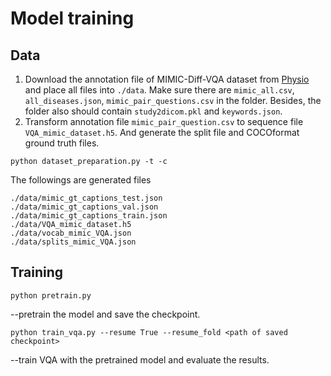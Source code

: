 # Model training

## Data

1. Download the annotation file of MIMIC-Diff-VQA dataset from [Physio](https://physionet.org/content/medical-diff-vqa/1.0.0/)
and place all files into `./data`. Make sure there are `mimic_all.csv`, `all_diseases.json`, `mimic_pair_questions.csv` in the folder.
Besides, the folder also should contain `study2dicom.pkl` and `keywords.json`.
2. Transform annotation file `mimic_pair_question.csv` to sequence file `VQA_mimic_dataset.h5`. And generate the split file and COCOformat ground truth files.

```angular2html
python dataset_preparation.py -t -c
```
The followings are generated files

```angular2html
./data/mimic_gt_captions_test.json
./data/mimic_gt_captions_val.json
./data/mimic_gt_captions_train.json
./data/VQA_mimic_dataset.h5
./data/vocab_mimic_VQA.json
./data/splits_mimic_VQA.json
```

## Training

```angular2html
python pretrain.py
```

--pretrain the model and save the checkpoint.

```angular2html
python train_vqa.py --resume True --resume_fold <path of saved checkpoint>
```

--train VQA with the pretrained model and evaluate the results.